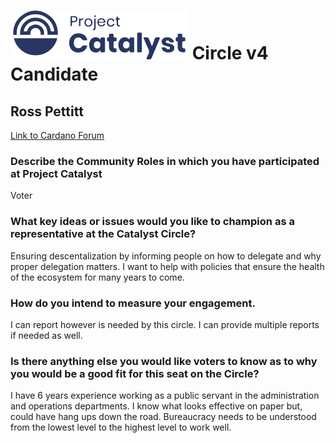 # ![Project Catalyst](../assets/catalyst.svg) Circle v4 Candidate #

## Ross Pettitt ##

[Link to Cardano Forum](https://forum.cardano.org/t/ross-pettitt-platform-statement/109192)

### Describe the Community Roles in which you have participated at Project Catalyst ###

Voter

### What key ideas or issues would you like to champion as a representative at the Catalyst Circle? ###

Ensuring descentalization by informing people on how to delegate and why proper delegation matters. I want to help with policies that ensure the health of the ecosystem for many years to come.

### How do you intend to measure your engagement. ###

I can report however is needed by this circle. I can provide multiple reports if needed as well.

### Is there anything else you would like voters to know as to why you would be a good fit for this seat on the Circle? ###

I have 6 years experience working as a public servant in the administration and operations departments. I know what looks effective on paper but, could have hang ups down the road. Bureaucracy needs to be understood from the lowest level to the highest level to work well.
